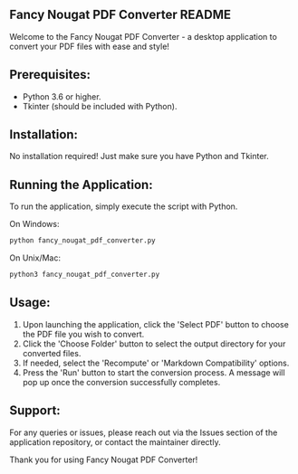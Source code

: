 Fancy Nougat PDF Converter README
---------------------------------

Welcome to the Fancy Nougat PDF Converter - a desktop application to convert your PDF files with ease and style!

Prerequisites:
--------------
- Python 3.6 or higher.
- Tkinter (should be included with Python).

Installation:
-------------
No installation required! Just make sure you have Python and Tkinter.

Running the Application:
------------------------
To run the application, simply execute the script with Python.

On Windows:
```bash
python fancy_nougat_pdf_converter.py
```
On Unix/Mac:
```bash
python3 fancy_nougat_pdf_converter.py
```
Usage:
------
1. Upon launching the application, click the 'Select PDF' button to choose the PDF file you wish to convert.
2. Click the 'Choose Folder' button to select the output directory for your converted files.
3. If needed, select the 'Recompute' or 'Markdown Compatibility' options.
4. Press the 'Run' button to start the conversion process. A message will pop up once the conversion successfully completes.

Support:
--------
For any queries or issues, please reach out via the Issues section of the application repository, or contact the maintainer directly.

Thank you for using Fancy Nougat PDF Converter!
